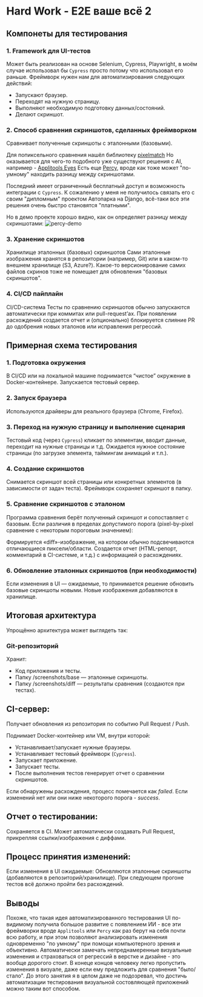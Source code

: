 # Hard Work -  E2E ваше всё 2

## Компонеты для тестирования

### 1. Framework для UI-тестов

Может быть реализован на основе Selenium, Cypress, Playwright, в моём случае использовал бы `Cypress` просто потому что использовал его раньше.
Фреймворк нужен нам для автоматизирования следующих действий:

- Запускают браузер.
- Переходят на нужную страницу.
- Выполняют необходимую подготовку данных/состояний.
- Делают скриншот.

### 2. Способ сравнения скриншотов, сделанных фреймворком

Сравнивает полученные скриншоты с эталонными (базовыми).

Для попиксельного сравнения нашёл библиотеку [pixelmatch](https://github.com/mapbox/pixelmatch)
Но оказывается для чего-то подобного уже существуют решения с AI, например - [Applitools Eyes](https://applitools.com/platform/eyes/)
Есть еще [Percy](https://percy.io/), вроде как тоже может "по-умному" находить разницу между скриншотами.

Последний имеет ограниченный бесплатный доступ и возможность интеграции с `Cypress`.
К сожалению у меня не получилось связать его с своим "дипломным" проектом Автопарка на Django, всё-таки все эти решения
очень быстро становятся "платными".

Но в демо проекте хорошо видно, как он определяет разницу между скриншотами:
![percy-demo](percy-demo.png)


### 3. Хранение скриншотов

Хранилище эталонных (базовых) скриншотов
Сами эталонные изображения хранятся в репозитории (например, Git) или в каком-то внешнем хранилище (S3, Azure?).
Какое-то версионирование самих файлов скринов тоже не помещает для обновления "базовых скриншотов".

### 4. CI/CD пайплайн

CI/CD-система
    Тесты по сравнению скриншотов обычно запускаются автоматически при коммитах или pull-request’ах.
    При появлении расхождений создается отчет и (опционально) блокируется слияние PR до одобрения новых эталонов или исправления регрессий.

## Примерная схема тестирования

### 1. Подготовка окружения

В CI/CD или на локальной машине поднимается “чистое” окружение в Docker-контейнере.
Запускается тестовый сервер.

### 2. Запуск браузера

Используются драйверы для реального браузера (Chrome, Firefox).

### 3. Переход на нужную страницу и выполнение сценария

Тестовый код (через `Cypress`) кликает по элементам, вводит данные, переходит на нужные страницы и т.д.
Ожидается нужное состояние страницы (по загрузке элемента, таймингам анимаций и т.п.).

### 4. Создание скриншотов

Снимается скриншот всей страницы или конкретных элементов (в зависимости от задач теста).
Фреймворк сохраняет скриншот в папку.

### 5. Сравнение скриншотов с эталоном

Программа сравнения берёт полученный скриншот и сопоставляет с базовым.
Если различия в пределах допустимого порога (pixel-by-pixel сравнение с некоторым пороговым значением):

Формируется «diff»-изображение, на котором обычно подсвечиваются отличающиеся пиксели/области.
Создается отчет (HTML-репорт, комментарий в CI-системе, и т.д.) с информацией о расхождениях.

### 6. Обновление эталонных скриншотов (при необходимости)

Если изменения в UI — ожидаемые, то принимается решение обновить базовые скриншоты новыми.
Новые изображения добавляются в хранилище.


## Итоговая архитектура

Упрощённо архитектура может выглядеть так:

### Git-репозиторий

Хранит:

- Код приложения и тесты.
- Папку /screenshots/base — эталонные скриншоты.
- Папку /screenshots/diff — результаты сравнения (создаются при тестах).

## CI-сервер:

Получает обновления из репозитория по событию Pull Request / Push.

Поднимает Docker-контейнер или VM, внутри которой:

- Устанавливает/запускает нужные браузеры.
- Устанавливает тестовый фреймворк (`Cypress`).
- Запускает приложение.
- Запускает тесты.
- После выполнения тестов генерирует отчет о сравнении скриншотов.

Если обнаружены расхождения, процесс помечается как *failed*.
Если изменений нет или они ниже некоторого порога - *success*.

## Отчет о тестировании:

Сохраняется в CI. Может автоматически создавать Pull Request, прикрепляя ссылки/изображения с диффами.

## Процесс принятия изменений:

Если изменения в UI ожидаемые:
Обновляются эталонные скриншоты (добавляются в репозиторий/хранилище).
При следующем прогоне тестов всё должно пройти без расхождений.

## Выводы

Похоже, что такая идея автоматизированного тестирования UI по-видимому получила большое развитие с
появлением ИИ - все эти фреймворки вроде `Applitools` или `Percy` как раз берут на себя почти всю работу, и при этом
позволяют анализировать изменения одновременно "по умному" при помощи компьютерного зрения и объективно.
Автоматически замечать непреднамеренные визуальные изменения и страховаться от регрессий в верстке и дизайне - это вообще
дорогого стоит. В конеце концов человеку легко пропустить изменения в визуале, даже если ему предложить для сравнения "было/стало".
До этого занятия я в целом даже не подозревал, что достичь автоматизации тестирования визуальной состовляющей приложений можно
таким вот способом.
